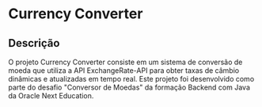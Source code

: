 # Currency Converter

## Descrição
O projeto Currency Converter consiste em um sistema de conversão de moeda que utiliza a API ExchangeRate-API para obter taxas de câmbio dinâmicas e atualizadas em tempo real. Este projeto foi desenvolvido como parte do desafio "Conversor de Moedas" da formação Backend com Java da Oracle Next Education.